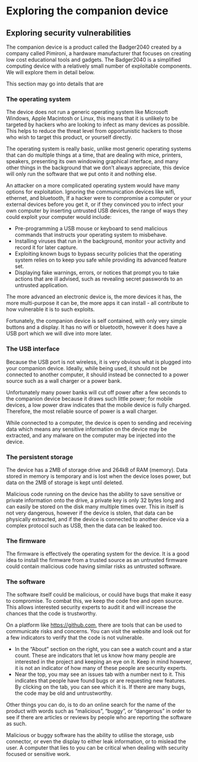 # Exploring the companion device
## Exploring security vulnerabilities
The companion device is a product called the Badger2040 created by a company called Pimironi, a hardware manufacturer that focuses on creating low cost educational tools and gadgets. The Badger2040 is a simplified computing device with a relatively small number of exploitable components. We will explore them in detail below.

This section may go into details that are   

### The operating system
The device does not run a generic operating system like Microsoft Windows, Apple Macintosh or Linux, this means that it is unlikely to be targeted by hackers who are looking to infect as many devices as possible. This helps to reduce the threat level from opportunistic hackers to those who wish to target this product, or yourself directly. 

The operating system is really basic, unlike most generic operating systems that can do multiple things at a time, that are dealing with mice, printers, speakers, presenting its own windowing graphical interface, and many other things in the background that we don’t always appreciate, this device will only run the software that we put onto it and nothing else.

An attacker on a more complicated operating system would have many options for exploitation. Ignoring the communication devices like wifi, ethernet, and bluetooth, If a hacker were to compromise a computer or your external devices before you get it, or if they convinced you to infect your own computer by inserting untrusted USB devices, the range of ways they could exploit your computer would include:

- Pre-programming a USB mouse or keyboard to send malicious commands that instructs your operating system to misbehave.
- Installing viruses that run in the background, monitor your activity and record it for later capture.
- Exploiting known bugs to bypass security policies that the operating system relies on to keep you safe while providing its advanced feature set.
- Displaying fake warnings, errors, or notices that prompt you to take actions that are ill advised, such as revealing secret passwords to an untrusted application.

The more advanced an electronic device is, the more devices it has, the more multi-purpose it can be, the more apps it can install - all contribute to how vulnerable it is to such exploits.

Fortunately, the companion device is self contained, with only very simple buttons and a display. It has no wifi or bluetooth, however it does have a USB port which we will dive into more later.

### The USB interface
Because the USB port is not wireless, it is very obvious what is plugged into your companion device. Ideally, while being used, it should not be connected to another computer, it should instead be connected to a power source such as a wall charger or a power bank.

Unfortunately many power banks will cut off power after a few seconds to the companion device because it draws such little power; for mobile devices, a low power draw indicates that the mobile device is fully charged. Therefore, the most reliable source of power is a wall charger.

While connected to a computer, the device is open to sending and receiving data which means any sensitive information on the device may be extracted, and any malware on the computer may be injected into the device.

### The persistent storage
The device has a 2MB of storage drive and 264kB of RAM (memory). Data stored in memory is temporary and is lost when the device loses power, but data on the 2MB of storage is kept until deleted.

Malicious code running on the device has the ability to save sensitive or private information onto the drive, a private key is only 32 bytes long and can easily be stored on the disk many multiple times over. This in itself is not very dangerous, however if the device is stolen, that data can be physically extracted, and if the device is connected to another device via a complex protocol such as USB, then the data can be leaked too.

### The firmware
The firmware is effectively the operating system for the device. It is a good idea to install the firmware from a trusted source as an untrusted firmware could contain malicious code having similar risks as untrusted software.

### The software
The software itself could be malicious, or could have bugs that make it easy to compromise. To combat this, we keep the code free and open source. This allows interested security experts to audit it and will increase the chances that the code is trustworthy.

On a platform like https://github.com, there are tools that can be used to communicate risks and concerns. You can visit the website and look out for a few indicators to verify that the code is not vulnerable.

- In the “About” section on the right, you can see a watch count and a star count. These are indicators that let us know how many people are interested in the project and keeping an eye on it. Keep in mind however, it is not an indicator of how many of these people are security experts.
- Near the top, you may see an issues tab with a number next to it. This indicates that people have found bugs or are requesting new features. By clicking on the tab, you can see which it is. If there are many bugs, the code may be old and untrustworthy.

Other things you can do, is to do an online search for the name of the product with words such as “malicious”, “buggy”, or “dangerous” in order to see if there are articles or reviews by people who are reporting the software as such.

Malicious or buggy software has the ability to utilise the storage, usb connector, or even the display to either leak information, or to mislead the user. A computer that lies to you can be critical when dealing with security focused or sensitive work.
